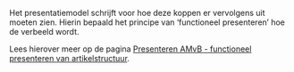 Het presentatiemodel schrijft voor hoe deze koppen er vervolgens uit moeten
zien. Hierin bepaald het principe van ‘functioneel presenteren’ hoe de verbeeld
wordt.

Lees hierover meer op de pagina [Presenteren AMvB - functioneel presenteren van
artikelstructuur](https://wegwijzerstoptpod.nl/amvb-mr/presenteren-amvb-mr).
